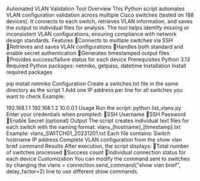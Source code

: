 Automated VLAN Validation Tool
Overview
This Python script automates VLAN configuration validation across multiple Cisco switches (tested on 188 devices). It connects to each switch, retrieves VLAN information, and saves the output to individual files for analysis. The tool helps identify missing or inconsistent VLAN configurations, ensuring compliance with network design standards.
Features
Connects to multiple switches via SSH
Retrieves and saves VLAN configurations
Handles both standard and enable secret authentication
Generates timestamped output files
Provides success/failure status for each device
Prerequisites
Python 3.13
Required Python packages: netmiko, getpass, datetime
Installation
Install required packages

pip install netmiko
Configuration
Create a switches.txt file in the same directory as the script
1.Add one IP address per line for all switches you want to check
Example:

192.168.1.1
192.168.1.2
10.0.0.1
Usage
Run the script:
python list_vlans.py
Enter your credentials when prompted:
SSH Username
SSH Password
Enable Secret (optional)
Output
The script creates individual text files for each switch with the naming format:
vlans_[hostname]_[timestamp].txt
Example: vlans_SWITCH01_20231201.txt
Each file contains:
Switch hostname
IP address
Complete VLAN configuration from the show vlan brief command
Results
After execution, the script displays:
Total number of switches processed
Success count
Individual connection status for each device
Customization
You can modify the command sent to switches by changing the vlans = connection.send_command("show vlan brief", delay_factor=2) line to use different show commands.

